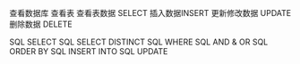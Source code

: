 查看数据库
查看表
查看表数据 SELECT
插入数据INSERT
更新修改数据 UPDATE
删除数据 DELETE


SQL SELECT
SQL SELECT DISTINCT
SQL WHERE
SQL AND & OR
SQL ORDER BY
SQL INSERT INTO
SQL UPDATE
